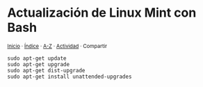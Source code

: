 # Actualización de Linux Mint con Bash
<sup>[Inicio](../../../../index.md) · [Índice](../../../../indices/bash.md) · [A-Z](../../../../indices/alfabetico.md) · [Actividad](../../../../indices/actividad.md) · Compartir</sup>

```
sudo apt-get update
sudo apt-get upgrade
sudo apt-get dist-upgrade
sudo apt-get install unattended-upgrades
```
